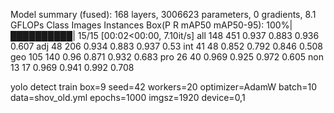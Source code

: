 Model summary (fused): 168 layers, 3006623 parameters, 0 gradients, 8.1 GFLOPs
Class     Images  Instances      Box(P          R      mAP50  mAP50-95): 100%|██████████| 15/15 [00:02<00:00,  7.10it/s]
all        148        451      0.937      0.883      0.936      0.607
adj         48        206      0.934      0.883      0.937       0.53
int         41         48      0.852      0.792      0.846      0.508
geo        105        140       0.96      0.871      0.932      0.683
pro         26         40      0.969      0.925      0.972      0.605
non         13         17      0.969      0.941      0.992      0.708


yolo detect train box=9 seed=42 workers=20 optimizer=AdamW batch=10 data=shov_old.yml  epochs=1000 imgsz=1920 device=0,1
